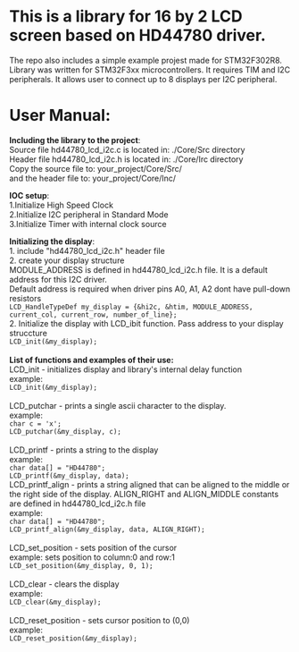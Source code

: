# This is a library for 16 by 2 LCD screen based on HD44780 driver.
   The repo also includes a simple example projest made for STM32F302R8.
   Library was written for STM32F3xx microcontrollers. It requires TIM and I2C peripherals. It allows user to connect up to 8 displays per I2C peripheral.<br />


# User Manual:
   **Including the library to the project**:<br />
   Source file hd44780_lcd_i2c.c is located in: ./Core/Src directory<br />
   Header file hd44780_lcd_i2c.h is located in: ./Core/Irc directory<br />
   Copy the source file to: your_project/Core/Src/<br /> 
   and the header file to: your_project/Core/Inc/<br /> 
   
   
   **IOC setup**:<br />
     1.Initialize High Speed Clock<br />
     2.Initialize I2C peripheral in Standard Mode<br />
     3.Initialize Timer with internal clock source<br />
  
  **Initializing the display**:<br />
    1. include "hd44780_lcd_i2c.h" header file<br />
    2. create your display structure<br />
      MODULE_ADDRESS is defined in hd44780_lcd_i2c.h file. It is a default address for this I2C driver.<br />
      Default address is required when driver pins A0, A1, A2 dont have pull-down resistors<br />
    ```
       LCD_HandleTypeDef my_display = {&hi2c, &htim, MODULE_ADDRESS, current_col, current_row, number_of_line};
    ```<br />
    2. Initialize the display with LCD_ibit function. Pass address to your display struccture <br />
    ```
    LCD_init(&my_display);
    ```<br />
    <br />
    **List of functions and examples of their use:**<br />
    LCD_init - initializes display and library's internal delay function<br />
    example:<br />
    ```
    LCD_init(&my_display);
    ```<br />
    <br />
    LCD_putchar - prints a single ascii character to the display.<br />
    example:<br />
    ```
    char c = 'x';
    ```<br />
    ```
    LCD_putchar(&my_display, c);
    ```<br />
    <br />
    LCD_printf - prints a string to the display<br />
    example:<br />
    ```
    char data[] = "HD44780";
    ```<br />
    ```
    LCD_printf(&my_display, data);
    ```<br />
    LCD_printf_align  - prints a string aligned that can be aligned to the middle or the right side of the display. ALIGN_RIGHT and ALIGN_MIDDLE constants are defined in hd44780_lcd_i2c.h file <br />
    example:<br />
        ```
    char data[] = "HD44780";
    ```<br />
    ```
    LCD_printf_align(&my_display, data, ALIGN_RIGHT);
    ```<br />
    <br />
    LCD_set_position - sets position of the cursor<br />
    example: sets position to column:0 and row:1<br />
    ```
    LCD_set_position(&my_display, 0, 1);
    ```<br />
    <br />
    LCD_clear - clears the display<br />
    example:<br />
    ```
    LCD_clear(&my_display);
    ```<br />
    <br />
    LCD_reset_position - sets cursor position to (0,0)<br />
    example:<br />
    ```
    LCD_reset_position(&my_display);
    ```<br />
    <br />
    
    

    
